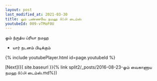 ```yaml
---
layout: post
last_modified_at: 2021-03-30
title: ஓம் பண்ணவே நமஹ ௧௦௮ டைம்ஸ்
youtubeId: 009-vTMoF0U
---
```

 
 
 ஓம் ந்ருத்ய ப்ரியா நமஹ  
 
 -  யார் நடனம் பிடிக்கும் 
 
  
 
  
 
 
 
 
 
 


{% include youtubePlayer.html id=page.youtubeId %}
 
[Next]({{ site.baseurl }}{% link  split2/_posts/2016-08-23-ஓம் வைகாணாய நமஹ ௧௦௮ டைம்ஸ்.md%})
 
